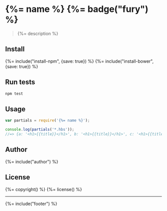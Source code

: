 # {%= name %} {%= badge("fury") %}

> {%= description %}

## Install
{%= include("install-npm", {save: true}) %}
{%= include("install-bower", {save: true}) %}

## Run tests

```bash
npm test
```

## Usage

```js
var partials = require('{%= name %}');

console.log(partials('*.hbs'));
//=> {a: '<h1>{{title}}</h1>', b: '<h1>{{title}}</h1>', c: '<h1>{{title}}</h1>' }
```

## Author
{%= include("author") %}

## License
{%= copyright() %}
{%= license() %}

***

{%= include("footer") %}